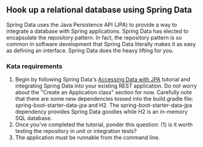 ## Hook up a relational database using Spring Data

Spring Data uses the Java Persistence API (JPA) to provide a way to integrate a database with Spring applications.  Spring Data has elected to encapsulate the repository pattern.  In fact, the repository pattern is so common in software development that Spring Data literally makes it as easy as defining an interface.  Spring Data does the heavy lifting for you.

### Kata requirements

1. Begin by following Spring Data's [Accessing Data with JPA](https://spring.io/guides/gs/accessing-data-jpa/) tutorial and integrating Spring Data into your existing REST application.  Do not worry about the "Create an Application class" section for now. Carefully note that there are some new dependencies tossed into the build.gradle file: spring-boot-starter-data-jpa and H2.  The spring-boot-starter-data-jpa dependency provides Spring Data goodies while H2 is an in-memory SQL database.
2. Once you've completed the tutorial, ponder this question: (1) is it worth testing the repository in unit or integration tests?
3. The application must be runnable from the command line.
